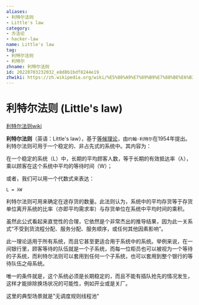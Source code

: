 ```yaml
---
aliases:
- 利特尔法则
- Little's law
category:
- 方法论
- hacker-law
name: Little's law
tag:
- 利特尔法则
- 利特尔
zhname: 利特尔法则
id: 20220703232032_e8d8b1bdf8244e19
zhwiki: https://zh.wikipedia.org/wiki/%E5%88%A9%E7%89%B9%E7%88%BE%E6%B3%95%E5%89%87
---
```


# 利特尔法则 (Little's law)

[利特尔法则wiki](https://zh.wikipedia.org/wiki/%E5%88%A9%E7%89%B9%E7%88%BE%E6%B3%95%E5%89%87)

**利特尔法则**（英语：Little's law），基于[等候理论](https://zh.wikipedia.org/wiki/%E7%AD%89%E5%80%99%E7%90%86%E8%AB%96)，由`约翰·利特尔`在1954年提出。利特尔法则可用于一个稳定的、非占先式的系统中。其内容为：

在一个稳定的系统（L）中，长期的平均顾客人数，等于长期的有效抵达率（λ），乘以顾客在这个系统中平均的等待时间（W）；

或者，我们可以用一个代数式来表达：

`L = λW`

利特尔法则可用来确定在途存货的数量。此法则认为，系统中的平均存货等于存货单位离开系统的比率（亦即平均需求率）与存货单位在系统中平均时间的乘积。

虽然此公式看起来直觉性的合理，它依然是个非常杰出的推导结果，因为此一关系式“不受到货流程分配、服务分配、服务顺序，或任何其他因素影响”。

此一理论适用于所有系统，而且它甚至更适合用于系统中的系统。举例来说，在一间银行里，顾客等待的队伍就是一个子系统，而每一位柜员也可以被视为一个等待的子系统，而利特尔法则可以套用到任何一个子系统，也可以套用到整个银行的等待队伍之母系统。

唯一的条件就是，这个系统必须是长期稳定的，而且不能有插队抢先的情况发生，这样才能排除换场状况的可能性，例如开业或是关厂。

这里的典型场景就是"无调度规则线程池"
